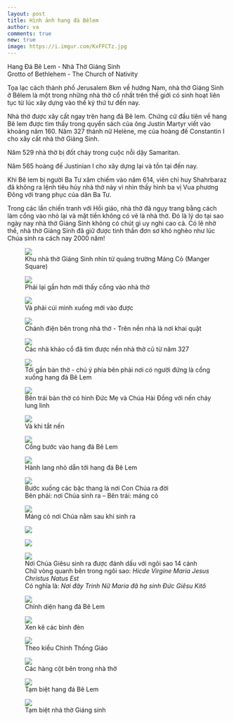 ```yaml
---
layout: post
title: Hình ảnh hang đá Bêlem
author: va
comments: true
new: true
image: https://i.imgur.com/KxFFCTz.jpg
---
```


Hang Đá Bê Lem - Nhà Thờ Giáng Sinh  
Grotto of Bethlehem - The Church of Nativity

Tọa lạc cách thành phố Jerusalem 8km về hướng Nam, nhà thờ Giáng Sinh ở Bêlem là một trong những nhà thờ cổ nhất trên thế giới có sinh hoạt liên tục từ lúc xây dựng vào thế kỷ thứ tư đến nay.

Nhà thờ được xây cất ngay trên hang đá Bê lem. Chứng cứ đầu tiên về hang Bê lem được tìm thấy trong quyển sách của ông Justin Martyr viết vào khoảng năm 160.
Năm 327 thánh nữ Helène, mẹ của hoàng đế Constantin I cho xây cất nhà thờ Giáng Sinh.

Năm 529 nhà thờ bị đốt cháy trong cuộc nỗi dậy Samaritan.

Năm 565 hoàng đế Justinian I cho xây dựng lại và tồn tại đến nay.

Khi Bê lem bị người Ba Tư xâm chiếm vào năm 614, viên chỉ huy Shahrbaraz đã không ra lệnh tiêu hủy nhà thờ này vì nhìn thấy hình ba vị Vua phương Đông với trang phục của dân Ba Tư.

Trong các lần chiến tranh với Hồi giáo, nhà thờ đã ngụy trang bằng cách làm cổng vào nhỏ lại và mặt tiền không có vẽ là nhà thờ. Đó là lý do tại sao ngày nay nhà thờ Giáng Sinh không có chút gì uy nghi cao cả.
Có lẽ nhờ thế, nhà thờ Giáng Sinh đã giữ được tinh thần đơn sơ khó nghèo như lúc Chúa sinh ra cách nay 2000 năm!

<figure>
    <img src="https://i.imgur.com/leuaqC5.jpg"/>
    <figcaption>Khu nhà thờ Giáng Sinh nhìn từ quảng trường Máng Cỏ (Manger Square)</figcaption>
</figure>

<figure>
    <img src="https://i.imgur.com/gjbHUxH.jpg"/>
    <figcaption>Phải lại gần hơn mới thấy cổng vào nhà thờ</figcaption>
</figure>

<figure>
    <img src="https://i.imgur.com/F8Kqo73.jpg"/>
    <figcaption>Và phải cúi mình xuống mới vào được</figcaption>
</figure>

<figure>
    <img src="https://i.imgur.com/ezL36nN.jpg"/>
    <figcaption>Chánh điện bên trong nhà thờ - Trên nền nhà là nơi khai quật</figcaption>
</figure>

<figure>
    <img src="https://i.imgur.com/q9RVLM8.jpg"/>
    <figcaption>Các nhà khảo cổ đã tìm được nền nhà thờ cũ từ năm 327</figcaption>
</figure>

<figure>
    <img src="https://i.imgur.com/1sHnHZa.jpg"/>
    <figcaption>Tới gần bàn thờ - chú ý phía bên phải nơi có người đứng là cổng xuống hang đá Bê Lem</figcaption>
</figure>

<figure>
    <img src="https://i.imgur.com/yIqc1qd.jpg"/>
    <figcaption>Bên trái bàn thờ có hình Đức Mẹ và Chúa Hài Đồng với nến cháy lung linh</figcaption>
</figure>

<figure>
    <img src="https://i.imgur.com/009C3ff.jpg"/>
    <figcaption>Và khi tắt nến</figcaption>
</figure>

<figure>
    <img src="https://i.imgur.com/k3M7cCL.jpg"/>
    <figcaption>Cổng bước vào hang đá Bê Lem</figcaption>
</figure>

<figure>
    <img src="https://i.imgur.com/dNf3Xsa.jpg"/>
    <figcaption>Hành lang nhỏ dẫn tới hang đá Bê Lem</figcaption>
</figure>

<figure>
    <img src="https://i.imgur.com/vV3p0ut.jpg"/>
    <figcaption>Bước xuống các bậc thang là nơi Con Chúa ra đời<br/>
Bên phải: nơi Chúa sinh ra – Bên trái: máng cỏ</figcaption>
</figure>

<figure>
    <img src="https://i.imgur.com/Eu5f9U9.jpg"/>
    <figcaption>Máng cỏ nơi Chúa nằm sau khi sinh ra</figcaption>
</figure>

<figure>
    <img src="https://i.imgur.com/lkohdQh.jpg"/>
</figure>

<figure>
    <img src="https://i.imgur.com/ZUiOhiK.jpg"/>
</figure>

<figure>
    <img src="https://i.imgur.com/oDKEPb7.jpg"/>
    <figcaption>
        Nơi Chúa Giêsu sinh ra được đánh dấu với ngôi sao 14 cánh<br/>
        Chữ vòng quanh bên trong ngôi sao: <i>Hicde Virgine Maria Jesus Christus Natus Est</i><br/>
        Có nghĩa là: <i>Nơi đây Trinh Nữ Maria đã hạ sinh Đức Giêsu Kitô</i><br/>
    </figcaption>
</figure>

<figure>
    <img src="https://i.imgur.com/lqe0TlV.jpg"/>
    <figcaption>Chính diện hang đá Bê Lem</figcaption>
</figure>

<figure>
    <img src="https://i.imgur.com/NXQR15F.jpg"/>
    <figcaption>Xen kẽ các bình đèn</figcaption>
</figure>

<figure>
    <img src="https://i.imgur.com/mDAj7yR.jpg"/>
    <figcaption>Theo kiểu Chính Thống Giáo</figcaption>
</figure>

<figure>
    <img src="https://i.imgur.com/ORyVUq2.jpg"/>
    <figcaption>Các hàng cột bên trong nhà thờ</figcaption>
</figure>

<figure>
    <img src="https://i.imgur.com/ekgXKAF.jpg"/>
    <figcaption>Tạm biệt hang đá Bê Lem</figcaption>
</figure>

<figure>
    <img src="https://i.imgur.com/DBHzd4a.jpg"/>
    <figcaption>Tạm biệt nhà thờ Giáng sinh</figcaption>
</figure>
